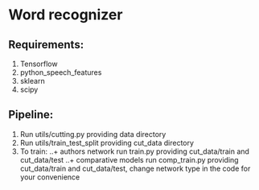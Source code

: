 # Word recognizer
## Requirements:
1. Tensorflow 
2. python_speech_features
3. sklearn
4. scipy

## Pipeline:
1. Run utils/cutting.py providing data directory
2. Run utils/train_test_split providing cut_data directory
3. To train:
..+ authors network run train.py providing cut_data/train and cut_data/test
..+ comparative models run comp_train.py providing cut_data/train and cut_data/test, change network type in the code for your convenience

